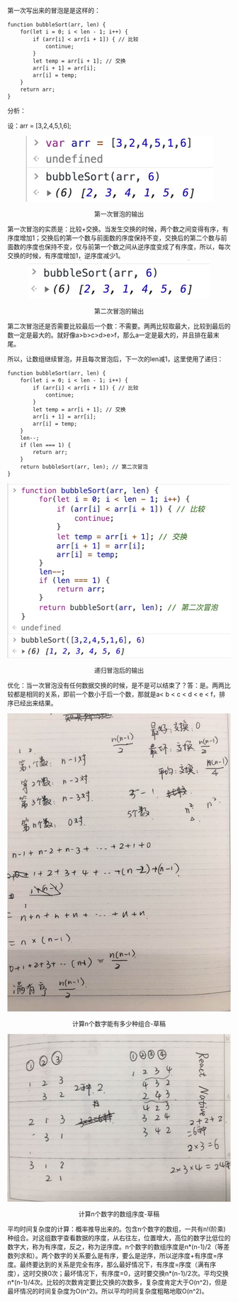 第一次写出来的冒泡是是这样的：
```
function bubbleSort(arr, len) {
    for(let i = 0; i < len - 1; i++) {
        if (arr[i] < arr[i + 1]) { // 比较
            continue;
        }
        let temp = arr[i + 1]; // 交换
        arr[i + 1] = arr[i];
        arr[i] = temp;
    }
    return arr;
}
```
分析：

设：arr = [3,2,4,5,1,6];

<center>
    <img src="./1588042711053.jpg" />
    <p>第一次冒泡的输出</p>    
</center>
第一次冒泡的实质是：比较+交换。当发生交换的时候，两个数之间变得有序，有序度增加1；交换后的第一个数与前面数的序度保持不变，交换后的第二个数与前面数的序度也保持不变，仅与前第一个数之间从逆序度变成了有序度，所以，每次交换的时候，有序度增加1，逆序度减少1。
<center>
    <img src="./1588044115059.jpg" />
    <p>第二次冒泡的输出</p>    
</center>
第二次冒泡还是否需要比较最后一个数：不需要。两两比较取最大，比较到最后的数一定是最大的。就好像a>b>c>d>e>f，那么a一定是最大的，并且排在最末尾。

所以，让数组继续冒泡，并且每次冒泡后，下一次的len减1，这里使用了递归：
```
function bubbleSort(arr, len) {
    for(let i = 0; i < len - 1; i++) {
        if (arr[i] < arr[i + 1]) { // 比较
            continue;
        }
        let temp = arr[i + 1]; // 交换
        arr[i + 1] = arr[i];
        arr[i] = temp;
    }
    len--;
    if (len === 1) {
        return arr;
    }
    return bubbleSort(arr, len); // 第二次冒泡
}
```
<center>
    <img src="./1588044970536.jpg" />
    <p>递归冒泡后的输出</p>    
</center>

优化：当一次冒泡没有任何数据交换的时候，是不是可以结束了？答：是。两两比较都是相同的关系，即前一个数小于后一个数，那就是a< b < c < d < e < f，排序已经出来结果。

<center>
    <img src="./WechatIMG6.jpeg" />
    <p>计算n个数字能有多少种组合-草稿</p>    
</center>
<center>
    <img src="./WechatIMG7.jpeg" />
    <p>计算n个数字的数组序度-草稿</p>    
</center>


平均时间复杂度的计算：概率推导出来的。包含n个数字的数组，一共有n!(阶乘)种组合。对这组数字查看数据的序度，从右往左，位置增大，高位的数字比低位的数字大，称为有序度，反之，称为逆序度。n个数字的数组序度是n*(n-1)/2（等差数列求和）。两个数字的关系要么是有序，要么是逆序，所以逆序度+有序度=序度。最终要达到的关系是完全有序，那么最好情况下，有序度=序度（满有序度），这时交换0次；最坏情况下，有序度=0，这时要交换n*(n-1)/2次。平均交换n*(n-1)/4次。比较的次数肯定要比交换的次数多，复杂度肯定大于O(n^2)，但是最坏情况的时间复杂度为O(n^2)。所以平均时间复杂度粗略地取O(n^2)。